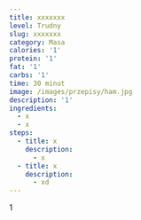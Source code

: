 ```yaml
---
title: xxxxxxx
level: Trudny
slug: xxxxxxx
category: Masa
calories: '1'
protein: '1'
fat: '1'
carbs: '1'
time: 30 minut
image: /images/przepisy/ham.jpg
description: '1'
ingredients:
  - x
  - x
steps:
  - title: x
    description:
      - x
  - title: x
    description:
      - xd
---
```

1
